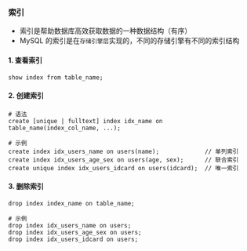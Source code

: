 ### 索引
* 索引是帮助数据库高效获取数据的一种数据结构（有序）
* MySQL 的索引是在`存储引擎层`实现的，不同的存储引擎有不同的索引结构


#### 1. 查看索引
```
show index from table_name; 
```

#### 2. 创建索引
```
# 语法
create [unique | fulltext] index idx_name on table_name(index_col_name, ...);

# 示例
create index idx_users_name on users(name);             // 单列索引
create index idx_users_age_sex on users(age, sex);      // 联合索引
create unique index idx_users_idcard on users(idcard);  // 唯一索引
```

 
#### 3. 删除索引
```
drop index index_name on table_name;

# 示例
drop index idx_users_name on users;
drop index idx_users_age_sex on users;
drop index idx_users_idcard on users;
```